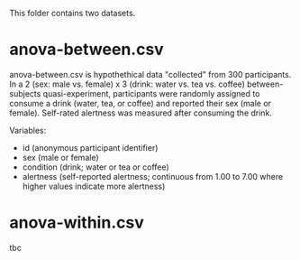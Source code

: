 This folder contains two datasets.

# anova-between.csv

anova-between.csv is hypothethical data "collected" from 300 participants. In a 2 (sex: male vs. female) x 3 (drink: water vs. tea vs. coffee) between-subjects quasi-experiment, participants were randomly assigned to consume a drink (water, tea, or coffee) and reported their sex (male or female). Self-rated alertness was measured after consuming the drink.

Variables:
  * id (anonymous participant identifier)
  * sex (male or female)
  * condition (drink; water or tea or coffee)
  * alertness (self-reported alertness; continuous from 1.00 to 7.00 where higher values indicate more alertness)

# anova-within.csv

tbc
